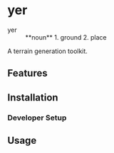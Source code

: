 # yer

<dl>
    <dt>yer</dt>
    <dd>**noun** 1. ground 2. place</dd>
</dl>

A terrain generation toolkit.

## Features

## Installation

### Developer Setup

## Usage
